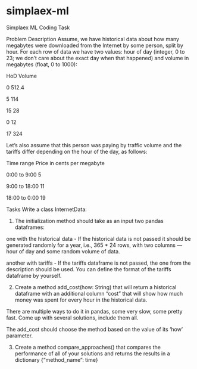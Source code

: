 # simplaex-ml

Simplaex ML Coding Task

 Problem Description
Assume, we have historical data about how many megabytes were downloaded from the Internet by some person, split by hour. For each row of data we have two values: hour of day (integer, 0 to 23; we don’t care about the exact day when that happened) and volume in megabytes (float, 0 to 1000):


HoD   Volume

0      512.4

5       114

15      28

0       12

17      324



Let’s also assume that this person was paying by traffic volume and the tariffs differ depending on the hour of the day, as follows:


Time range         Price in cents per megabyte

0:00 to 9:00        5

9:00 to 18:00       11

18:00 to 0:00       19


Tasks
Write a class InternetData: 


1. The initialization method should take as an input two pandas dataframes: 

one with the historical data -  If the historical data is not passed it should be generated randomly for a year, i.e., 365 * 24 rows, with two columns — hour of day and some random volume of data. 

another with tariffs - If the tariffs dataframe is not passed, the one from the description should be used. You can define the format of the tariffs dataframe by yourself.


2. Create a method add_cost(how: String) that will return a historical dataframe with an additional column “cost” that will show how much money was spent for every hour in the historical data. 

There are multiple ways to do it in pandas, some very slow, some pretty fast. Come up with several solutions, include them all.

The add_cost should choose the method based on the value of its ‘how’ parameter.


3. Create a method compare_approaches() that compares the performance of all of your solutions and returns the results in a dictionary {“method_name”: time}
